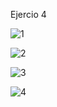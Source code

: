 Ejercio 4

![1](https://github.com/Galbickus/Guia2Ej4/assets/135274833/4cc043fe-0d22-4516-b352-b848d602e005)

![2](https://github.com/Galbickus/Guia2Ej4/assets/135274833/83e683b4-efbd-44ae-981d-7a96522bc3c7)

![3](https://github.com/Galbickus/Guia2Ej4/assets/135274833/1dfa96d6-be68-469b-ad7a-bce35d5cbb39)

![4](https://github.com/Galbickus/Guia2Ej4/assets/135274833/1dbbefdb-7a3c-4e27-9920-f101f21d1396)
